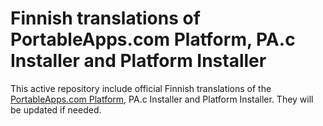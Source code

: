 # Finnish translations of PortableApps.com Platform, PA.c Installer and Platform Installer
This active repository include official Finnish translations of the [PortableApps.com Platform](https://portableapps.com/platform/features), PA.c Installer and Platform Installer. They will be updated if needed.
